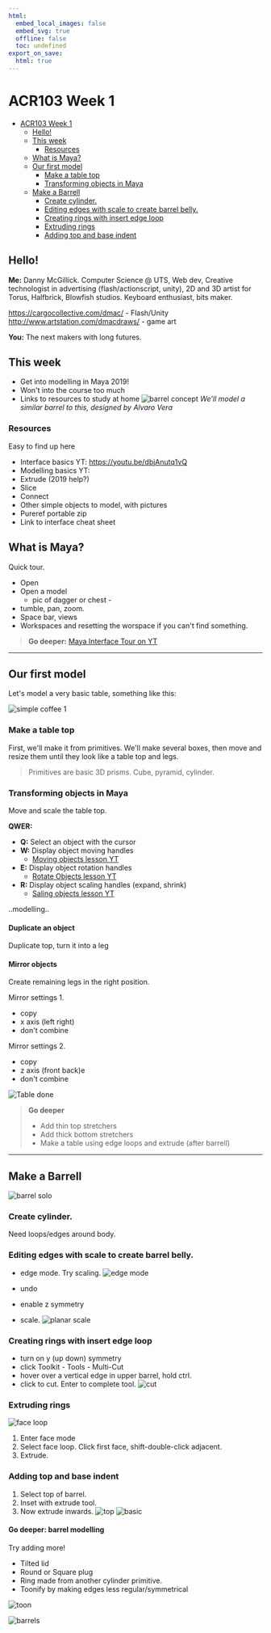 ```yaml
---
html:
  embed_local_images: false
  embed_svg: true
  offline: false
  toc: undefined
export_on_save:
  html: true
---
```

# ACR103 Week 1


<!-- @import "[TOC]" {cmd="toc" depthFrom=1 depthTo=6 orderedList=false} -->

<!-- code_chunk_output -->

- [ACR103 Week 1](#acr103-week-1)
  - [Hello!](#hello)
  - [This week](#this-week)
    - [Resources](#resources)
  - [What is Maya?](#what-is-maya)
  - [Our first model](#our-first-model)
    - [Make a table top](#make-a-table-top)
    - [Transforming objects in Maya](#transforming-objects-in-maya)
  - [Make a Barrell](#make-a-barrell)
    - [Create cylinder.](#create-cylinder)
    - [Editing edges with scale to create barrel belly.](#editing-edges-with-scale-to-create-barrel-belly)
    - [Creating rings with insert edge loop](#creating-rings-with-insert-edge-loop)
    - [Extruding rings](#extruding-rings)
    - [Adding top and base indent](#adding-top-and-base-indent)

<!-- /code_chunk_output -->


## Hello!

**Me:** Danny McGillick. Computer Science @ UTS, Web dev, Creative technologist in advertising (flash/actionscript, unity), 2D and 3D artist for Torus, Halfbrick, Blowfish studios. Keyboard enthusiast, bits maker.

https://cargocollective.com/dmac/ - Flash/Unity 
http://www.artstation.com/dmacdraws/ - game art

**You:** The next makers with long futures.

## This week

* Get into modelling in Maya 2019!
* Won't into the course too much
* Links to resources to study at home
![barrel concept](assets/week1/barrel_simple_solo.jpg)
_We'll model a similar barrel to this, designed by Alvaro Vera_

### Resources

Easy to find up here

* Interface basics YT: https://youtu.be/dbjAnutq1vQ
* Modelling basics YT: 
* Extrude (2019 help?)
* Slice
* Connect
* Other simple objects to model, with pictures
* Pureref portable zip
* Link to interface cheat sheet

## What is Maya?

Quick tour.
* Open
* Open a model
  - pic of dagger or chest -
* tumble, pan, zoom.
* Space bar, views
* Workspaces and resetting the worspace if you can't find something.
  
> **Go deeper:** 
>  [Maya Interface Tour on YT](https://www.youtube.com/watch?v=okaC2_NxPYQ&list=PLD8E5717592CF5C26&index=10)

___

## Our first model

Let's model a very basic table, something like this:

![simple coffee 1](assets/week1/coffee_table_simple_01.jpg)

### Make a table top 
First, we'll make it from primitives. We'll make several boxes, then move and resize them until they look like a table top and legs.

> Primitives are basic 3D prisms. Cube, pyramid, cylinder.

### Transforming objects in Maya
Move and scale the table top.

**QWER:**
* **Q:** Select an object with the cursor
* **W:** Display object moving handles
  - [Moving objects lesson YT](https://www.youtube.com/watch?v=1n89UOtMI_Y&list=PLD8E5717592CF5C26&index=7)
* **E:** Display object rotation handles
  - [Rotate Objects lesson YT](https://www.youtube.com/watch?v=BvsN5GzxoHo&list=PLD8E5717592CF5C26&index=8)
* **R:** Display object scaling handles (expand, shrink)
  - [Saling objects lesson YT](https://www.youtube.com/watch?v=Kmuf2M9Nvp0&list=PLD8E5717592CF5C26&index=9)

..modelling..

#### Duplicate an object
Duplicate top, turn it into a leg

#### Mirror objects
Create remaining legs in the right position.

Mirror settings 1.
* copy
* x axis (left right)
* don't combine

Mirror settings 2.
* copy
* z axis (front back)e
* don't combine


![Table done](assets/week1/table_maya_simple_done.png)

> **Go deeper**
> * Add thin top stretchers 
> * Add thick bottom stretchers
> * Make a table using edge loops and extrude (after barrell)
  
---

## Make a Barrell

![barrel solo](assets/week1/barrel_simple_solo.jpg)

### Create cylinder.

Need loops/edges around body.

### Editing edges with scale to create barrel belly.
  - edge mode. Try scaling.
  ![edge mode](assets/week1/barrel_maya_edge_select.png)

  - undo
  - enable z symmetry
  - scale.
  ![planar scale](assets/week1/barrel_maya_scale_belly.png)

### Creating rings with insert edge loop

  - turn on y (up down) symmetry
  - click Toolkit - Tools - Multi-Cut
  - hover over a vertical edge in upper barrel, hold ctrl.
  - click to cut. Enter to complete tool.
  ![cut](assets/week1/barrel_maya_multi-cut.png)
  
### Extruding rings

![face loop](assets/week1/barrel_maya_loop_faces.png)

1. Enter face mode
2. Select face loop. Click first face, shift-double-click adjacent. 
3. Extrude.

### Adding top and base indent

1. Select top of barrel. 
2. Inset with extrude tool.
3. Now extrude inwards.
![top](assets/week1/barrel_maya_top.png)
![basic](assets/week1/barrel_maya_done.png)

#### Go deeper: barrel modelling

Try adding more!
- Tilted lid
- Round or Square plug
- Ring made from another cylinder primitive.
- Toonify by making edges less regular/symmetrical

![toon](assets/week1/barrel_maya_toon.png)

![barrels](assets/week1/barrels_simple.jpg)